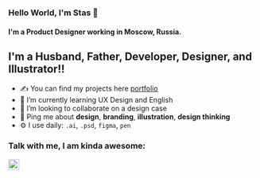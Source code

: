 ### Hello World, I'm Stas  👋


#### I'm a Product Designer working in Moscow, Russia.

## I'm a Husband, Father, Developer, Designer, and Illustrator!!
- ✍ You can find my projects here [portfolio]
- 🌱 I’m currently learning UX Design and English
- 👯 I’m looking to collaborate on a design case
- 💬 Ping me about **design**, **branding**, **illustration**, **design thinking**
- ⚙️ I use daily: `.ai`, `.psd`, `figma`, `pen`

### Talk with me, I am kinda awesome:
[<img align="left" alt="stasdodesign | LinkedIn" width="22px" src="https://cdn.jsdelivr.net/npm/simple-icons@v3/icons/linkedin.svg" />][linkedin]

<br />

[website]: https://holistic-developer.com/
[portfolio]: http://stasdodesign.com/
[linkedin]: https://linkedin.com/in/stasdodesign

